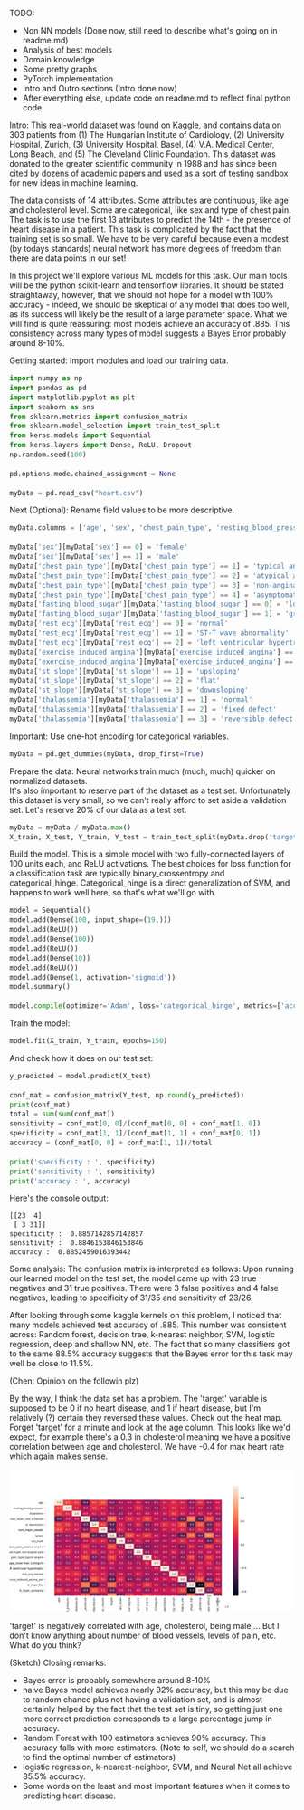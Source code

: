 TODO:
 - Non NN models   (Done now, still need to describe what's going on in readme.md)
 - Analysis of best models
 - Domain knowledge
 - Some pretty graphs
 - PyTorch implementation
 - Intro and Outro sections   (Intro done now)
 - After everything else, update code on readme.md to reflect final python code




Intro:
This real-world dataset was found on Kaggle, and contains data on 303 patients from (1) The Hungarian Institute of Cardiology, (2) University Hospital, Zurich, (3) University Hospital, Basel, (4) V.A. Medical Center, Long Beach, and (5) The Cleveland Clinic Foundation.  This dataset was donated to the greater scientific community in 1988 and has since been cited by dozens of academic papers and used as a sort of testing sandbox for new ideas in machine learning.  

The data consists of 14 attributes.  Some attributes are continuous, like age and cholesterol level.  Some are categorical, like sex and type of chest pain.  The task is to use the first 13 attributes to predict the 14th - the presence of heart disease in a patient.  This task is complicated by the fact that the training set is so small.  We have to be very careful because even a modest (by todays standards) neural network has more degrees of freedom than there are data points in our set!

In this project we'll explore various ML models for this task.  Our main tools will be the python scikit-learn and tensorflow libraries.  It should be stated straightaway, however, that we should not hope for a model with 100% accuracy - indeed, we should be skeptical of any model that does too well, as its success will likely be the result of a large parameter space. What we will find is quite reassuring:  most models achieve an accuracy of .885.  This consistency across many types of model suggests a Bayes Error probably around 8-10%.  







Getting started:  Import modules and load our training data.

```python
import numpy as np
import pandas as pd
import matplotlib.pyplot as plt
import seaborn as sns
from sklearn.metrics import confusion_matrix
from sklearn.model_selection import train_test_split
from keras.models import Sequential
from keras.layers import Dense, ReLU, Dropout
np.random.seed(100)

pd.options.mode.chained_assignment = None

myData = pd.read_csv("heart.csv")
```

Next (Optional): Rename field values to be more descriptive.

```python
myData.columns = ['age', 'sex', 'chest_pain_type', 'resting_blood_pressure', 'cholesterol', 'fasting_blood_sugar', 'rest_ecg', 'max_heart_rate_achieved', 'exercise_induced_angina', 'st_depression', 'st_slope', 'num_major_vessels', 'thalassemia', 'target']

myData['sex'][myData['sex'] == 0] = 'female'
myData['sex'][myData['sex'] == 1] = 'male'
myData['chest_pain_type'][myData['chest_pain_type'] == 1] = 'typical angina'
myData['chest_pain_type'][myData['chest_pain_type'] == 2] = 'atypical angina'
myData['chest_pain_type'][myData['chest_pain_type'] == 3] = 'non-anginal pain'
myData['chest_pain_type'][myData['chest_pain_type'] == 4] = 'asymptomatic'
myData['fasting_blood_sugar'][myData['fasting_blood_sugar'] == 0] = 'lower than 120mg/ml'
myData['fasting_blood_sugar'][myData['fasting_blood_sugar'] == 1] = 'greater than 120mg/ml'
myData['rest_ecg'][myData['rest_ecg'] == 0] = 'normal'
myData['rest_ecg'][myData['rest_ecg'] == 1] = 'ST-T wave abnormality'
myData['rest_ecg'][myData['rest_ecg'] == 2] = 'left ventricular hypertrophy'
myData['exercise_induced_angina'][myData['exercise_induced_angina'] == 0] = 'no'
myData['exercise_induced_angina'][myData['exercise_induced_angina'] == 1] = 'yes'
myData['st_slope'][myData['st_slope'] == 1] = 'upsloping'
myData['st_slope'][myData['st_slope'] == 2] = 'flat'
myData['st_slope'][myData['st_slope'] == 3] = 'downsloping'
myData['thalassemia'][myData['thalassemia'] == 1] = 'normal'
myData['thalassemia'][myData['thalassemia'] == 2] = 'fixed defect'
myData['thalassemia'][myData['thalassemia'] == 3] = 'reversible defect'
```

Important:  Use one-hot encoding for categorical variables.
```python
myData = pd.get_dummies(myData, drop_first=True)
```

Prepare the data:  Neural networks train much (much, much) quicker on normalized datasets.  
It's also important to reserve part of the dataset as a test set.  Unfortunately this dataset is very small, so we can't really afford to set aside a validation set.  Let's reserve 20% of our data as a test set.
```python
myData = myData / myData.max()
X_train, X_test, Y_train, Y_test = train_test_split(myData.drop('target', 1), myData['target'], test_size=.2, random_state=0)
```

Build the model.  This is a simple model with two fully-connected layers of 100 units each, and ReLU activations.  The best choices for loss function for a classification task are typically binary_crossentropy and categorical_hinge.  Categorical_hinge is a direct generalization of SVM, and happens to work well here, so that's what we'll go with.
```python
model = Sequential()
model.add(Dense(100, input_shape=(19,)))
model.add(ReLU())
model.add(Dense(100))
model.add(ReLU())
model.add(Dense(10))
model.add(ReLU())
model.add(Dense(1, activation='sigmoid'))
model.summary()

model.compile(optimizer='Adam', loss='categorical_hinge', metrics=['accuracy'])
```


Train the model:
```python
model.fit(X_train, Y_train, epochs=150)
```


And check how it does on our test set:
```python
y_predicted = model.predict(X_test)

conf_mat = confusion_matrix(Y_test, np.round(y_predicted))
print(conf_mat)
total = sum(sum(conf_mat))
sensitivity = conf_mat[0, 0]/(conf_mat[0, 0] + conf_mat[1, 0])
specificity = conf_mat[1, 1]/(conf_mat[1, 1] + conf_mat[0, 1])
accuracy = (conf_mat[0, 0] + conf_mat[1, 1])/total

print('specificity : ', specificity)
print('sensitivity : ', sensitivity)
print('accuracy : ', accuracy)
```

Here's the console output:
```
[[23  4]
 [ 3 31]]
specificity :  0.8857142857142857
sensitivity :  0.8846153846153846
accuracy :  0.8852459016393442

```


Some analysis:  The confusion matrix is interpreted as follows:  Upon running our learned model on the test set, the model came up with 23 true negatives and 31 true positives.  There were 3 false positives and 4 false negatives, leading to specificity of 31/35 and sensitivity of 23/26.

After looking through some kaggle kernels on this problem, I noticed that many models achieved test accuracy of .885.  This number was consistent across:  Random forest, decision tree, k-nearest neighbor, SVM, logistic regression, deep and shallow NN, etc.  The fact that so many classifiers got to the same 88.5% accuracy suggests that the Bayes error for this task may well be close to 11.5%.  


(Chen: Opinion on the followin plz)

By the way, I think the data set has a problem.  The 'target' variable is supposed to be 0 if no heart disease, and 1 if heart disease, but I'm relatively (?) certain they reversed these values.  Check out the heat map.  Forget 'target' for a minute and look at the age column.  This looks like we'd expect, for example there's a 0.3 in cholesterol meaning we have a positive correlation between age and cholesterol.  We have -0.4 for max heart rate which again makes sense.

 ![Heatmap](/Images/heatmap.png)

'target' is negatively correlated with age, cholesterol, being male....   But I don't know anything about number of blood vessels, levels of pain, etc.  What do you think?





(Sketch) Closing remarks:  
 - Bayes error is probably somewhere around 8-10%
 - naive Bayes model achieves nearly 92% accuracy, but this may be due to random chance plus not having a validation set, and is almost certainly helped by the fact that the test set is tiny, so getting just one more correct prediction corresponds to a large percentage jump in accuracy. 
  - Random Forest with 100 estimators achieves 90% accuracy.  This accuracy falls with more estimators.  (Note to self, we should do a search to find the optimal number of estimators)
  - logistic regression, k-nearest-neighbor, SVM, and Neural Net all achieve 85.5% accuracy.  
  - Some words on the least and most important features when it comes to predicting heart disease.



